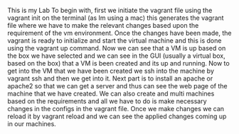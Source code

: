This is my Lab
To begin with, first we initiate the vagrant file using the vagrant init on the terminal (as Im using a mac) this generates the vagrant file where we have to make the relevant changes based upon the requirement of the vm environment. Once the changes have been made, the vagrant is ready to initialize and start the virtual machine and this is done using the vagrant up command. Now we can see that a VM is up based on the box we have selected and we can see in the GUI (usually a virtual box, based on the box) that a VM is been created and its up and running. Now to get into the VM that we have been created we ssh into the machine by vagrant ssh and then we get into it. Next part is to install an apache or apache2 so that we can get a server and thus can see the web page of the machine that we have created. We can also create and multi machines based on the requirements and all we have to do is make necessary changes in the configs in the vagrant file. Once we make changes we can reload it by vagrant reload and we can see the applied changes coming up in our machines. 

